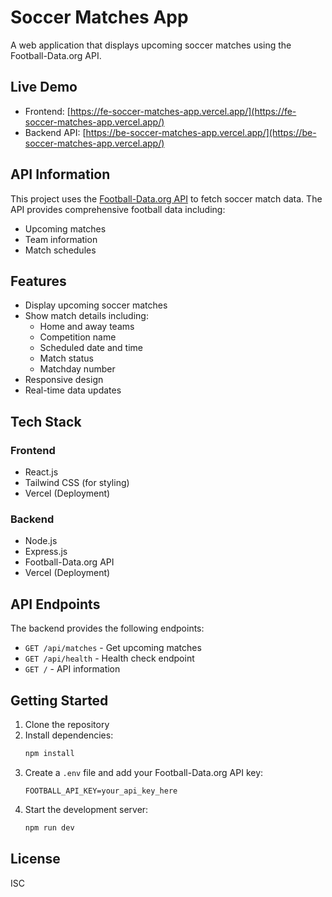 # Soccer Matches App

A web application that displays upcoming soccer matches using the Football-Data.org API.

## Live Demo

- Frontend: [https://fe-soccer-matches-app.vercel.app/](https://fe-soccer-matches-app.vercel.app/)
- Backend API: [https://be-soccer-matches-app.vercel.app/](https://be-soccer-matches-app.vercel.app/)

## API Information

This project uses the [Football-Data.org API](https://www.football-data.org/) to fetch soccer match data. The API provides comprehensive football data including:
- Upcoming matches
- Team information
- Match schedules

## Features

- Display upcoming soccer matches
- Show match details including:
  - Home and away teams
  - Competition name
  - Scheduled date and time
  - Match status
  - Matchday number
- Responsive design
- Real-time data updates

## Tech Stack

### Frontend
- React.js
- Tailwind CSS (for styling)
- Vercel (Deployment)

### Backend
- Node.js
- Express.js
- Football-Data.org API
- Vercel (Deployment)

## API Endpoints

The backend provides the following endpoints:

- `GET /api/matches` - Get upcoming matches
- `GET /api/health` - Health check endpoint
- `GET /` - API information

## Getting Started

1. Clone the repository
2. Install dependencies:
   ```bash
   npm install
   ```
3. Create a `.env` file and add your Football-Data.org API key:
   ```
   FOOTBALL_API_KEY=your_api_key_here
   ```
4. Start the development server:
   ```bash
   npm run dev
   ```

## License

ISC